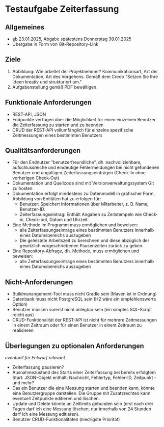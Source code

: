 # Testaufgabe Zeiterfassung

## Allgemeines

- ab 23.01.2025, Abgabe spätestens Donnerstag 30.01.2025
- Übergabe in Form von Git-Repository-Link

## Ziele

1. Abbildung: Wie arbeitet der Projektnehmer? Kommunikationsart, Art der Dokumentation, Art des Vorgehens. Gemäß dem Credo "Setzen Sie Ihre Ideen kreativ und strukturiert um."
2. Aufgabenstellung gemäß PDF bewältigen.

## Funktionale Anforderungen

- REST-API, JSON
- Endpunkte verfügen über die Möglichkeit für einen einzelnen Benutzer die Zeiterfassung zu starten und zu beenden
- CRUD der REST-API vollumfänglich für einzelne spezifische Zeitmessungen eines bestimmten Benutzers

## Qualitätsanforderungen

- Für den Endnutzer "benutzerfreundliche", dh. nachvollziehbare, aufschlussreiche und eindeutige Fehlermeldungen bei nicht gefundenen Benutzer und ungültigen Zeiterfassungseinträgen (Check-In ohne vorherigen Check-Out)
- Dokumentation und Quellcode sind mit Versionverwaltungssystem Git zu hosten
- Dokumentation erfolgt mindestens zu Datenmodell in grafischer Form, Abbildung von Entitäten hat zu erfolgen für:
  - Benutzer: Speichert Informationen über Mitarbeiter, z. B. Name, Benutzer-ID.
  - Zeiterfassungseintrag: Enthält Angaben zu Zeitstempeln wie Check-in, Check-out, Datum und Uhrzeit.
- Eine Methode im Programm muss ermöglichen und beweisen:
  - alle Zeiterfassungseinträge eines bestimmten Benutzers innerhalb eines Datumsbereichs auszugeben
  - Die geleistete Arbeitszeit zu berechnen und diese abzüglich der gesetzlich vorgeschriebenen Pausenzeiten zurück zu geben.
- Eine Repository-Abfrage, dh. Methode, muss ermöglichen und beweisen: 
  - alle Zeiterfassungseinträge eines bestimmten Benutzers innerhalb eines Datumsbereichs auszugeben
  
## Nicht-Anforderungen

- Buildmanangement-Tool muss nicht Gradle sein (Maven ist in Ordnung)
- Datenbank muss nicht PostgreSQL sein (H2 wäre ein empfehlenswerte Option)
- Benutzer müssen vorerst nicht anlegbar sein (ein simples SQL-Script reicht aus)
- CRUD-Funktionalität der REST-API ist nicht für mehrere Zeitmessungen in einem Zeitraum oder für einen Benutzer in einem Zeitraum zu realisieren

## Überlegungen zu optionalen Anforderungen

*eventuell für Entwurf relevant*

- Zeiterfassung pausieren?
- Ausnahmezustand des Starts einer Zeiterfassung bei bereits erfolgtem Start: JSON-Objekt enthält: Nachricht, Fehlertyp, Fehler-ID, Zeitpunkt - und mehr?
- Das ein Benutzer die eine Messung starten und beenden kann, könnte eine Benutzergruppe darstellen. Die Gruppe mit Zusatzrechten kann eventuell Zeitpunkte editieren und löschen.
- Update und Delete könnte an Zeitlimits gebunden sein (erst nach drei Tagen darf ich eine Messung löschen, nur innerhalb von 24 Stunden darf ich eine Messung editieren).
- Benutzer CRUD-Funktionalitäten (niedrigste Priorität)